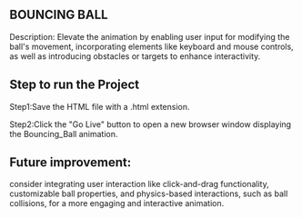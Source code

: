 ## BOUNCING BALL
Description:
Elevate the animation by enabling user input for modifying the ball's movement, incorporating elements like keyboard and mouse controls, as well as introducing obstacles or targets to enhance interactivity.

## Step to run the Project
Step1:Save the HTML file with a .html extension.

Step2:Click the "Go Live" button to open a new browser window displaying the Bouncing_Ball animation.

## Future improvement:
consider integrating user interaction like click-and-drag functionality, customizable ball properties, and physics-based interactions, such as ball collisions, for a more engaging and interactive animation.







